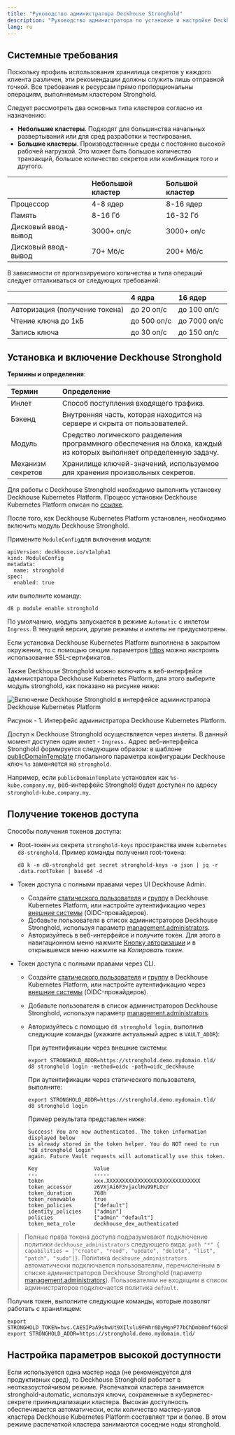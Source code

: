 ```yaml
---
title: "Руководство администратора Deckhouse Stronghold"
description: "Руководство администратора по установке и настройке Deckhouse Stronghold."
lang: ru
---
```


## Системные требования

Поскольку профиль использования хранилища секретов у каждого клиента различен, эти рекомендации должны служить лишь отправной точкой. Все требования к ресурсам прямо пропорциональны операциям, выполняемым кластером Stronghold.

Следует рассмотреть два основных типа кластеров согласно их назначению:
* **Небольшие кластеры**. Подходят для большинства начальных развертываний или для сред разработки и тестирования.
* **Большие кластеры**. Производственные среды с постоянно высокой рабочей нагрузкой. Это может быть большое количество транзакций, большое количество секретов или комбинация того и другого.

|  | Небольшой кластер | Большой кластер |
| :--- | :--- | :--- |
| Процессор | 4-8 ядер | 8-16 ядер |
| Память | 8-16 Гб | 16-32 Гб |
| Дисковый ввод-вывод | 3000+ оп/с | 3000+ оп/с |
| Дисковый ввод-вывод | 70+ Мб/с | 200+ Мб/с |

В зависимости от прогнозируемого количества и типа операций следует отталкиваться от следующих требований:

|  | 4 ядра | 16 ядер |
| :--- | :---  | :--- |
| Авторизация (получение токена) | до 20 оп/с | до 100 оп/с |
| Чтение ключа до 1кБ | до 500 оп/с | до 7000 оп/с |
| Запись ключа | до 30 оп/с | до 150 оп/с |

## Установка и включение Deckhouse Stronghold

**Термины и определения**:

| Термин | Определение |
| :--- | :--- |
| Инлет | Способ поступления входящего трафика. |
| Бэкенд | Внутренняя часть, которая находится на сервере и скрыта от пользователей. |
| Модуль | Средство логического разделения программного обеспечения на блока, каждый из которых выполняет определенную задачу. |
| Механизм секретов | Хранилище ключей-значений, используемое для хранения произвольных секретов. |

Для работы с Deckhouse Stronghold необходимо выполнить установку Deckhouse Kubernetes Platform. Процесс установки Deckhouse Kubernetes Platform описан по [ссылке](https://deckhouse.ru/gs/).

После того, как Deckhouse Kubernetes Platform установлен, необходимо включить модуль Deckhouse Stronghold.

Примените `ModuleConfig`для включения модуля:

```shell
apiVersion: deckhouse.io/v1alpha1
kind: ModuleConfig
metadata:
  name: stronghold
spec:
  enabled: true
```

или выполните команду:

```shell
d8 p module enable stronghold
```

По умолчанию, модуль запускается в режиме `Automatic` с инлетом `Ingress`. В текущей версии, другие режимы и инлеты не предусмотрены.

Если установка Deckhouse Kubernetes Platform выполнена в закрытом окружении, то с помощью секции параметров [https](configuration.html#parameters-https) можно настроить использование SSL-сертификатов..

Также Deckhouse Stronghold можно включить в веб-интерфейсе администратора Deckhouse Kubernetes Platform, для этого выберите модуль stronghold, как показано на рисунке ниже:

![Включение Deckhouse Stronghold в интерфейсе администратора Deckhouse Kubernetes Platform](images/image2.ru.png "Включение Deckhouse Stronghold в интерфейсе администратора Deckhouse Kubernetes Platform")

Рисунок - 1. Интерфейс администратора Deckhouse Kubernetes Platform.

Доступ к Deckhouse Stronghold осуществляется через инлеты. В данный момент доступен один инлет - `Ingress.` Адрес веб-интерфейса Stronghold формируется следующим образом: в шаблоне [publicDomainTemplate](/products/kubernetes-platform/documentation/v1/deckhouse-configure-global.html#parameters-modules-publicdomaintemplate) глобального параметра конфигурации Deckhouse ключ `%s` заменяется на `stronghold`.

Например, если `publicDomainTemplate` установлен как `%s-kube.company.my`, веб-интерфейс Stronghold будет доступен по адресу `stronghold-kube.company.my`.

## Получение токенов доступа

Способы получения токенов доступа:

- Root-токен из секрета `stronghold-keys` пространства имен `kubernetes d8-stronghold`. Пример команды получения root-токена:

  ```shell
  d8 k -n d8-stronghold get secret stronghold-keys -o json | jq -r .data.rootToken | base64 -d
  ```

- Токен доступа с полными правами через UI Deckhouse Admin.

  - Создайте [статического пользователя](/products/kubernetes-platform/documentation/v1/modules/user-authn/cr.html#user) и [группу](/products/kubernetes-platform/documentation/v1/modules/user-authn/cr.html#group) в Deckhouse Kubernetes Platform, или настройте аутентификацию через [внешние системы](/products/kubernetes-platform/documentation/v1/modules/user-authn/) (OIDC-провайдеров).
  - Добавьте пользователя в список администраторов Deckhouse Stronghold, используя параметр [management.administrators](configuration.html#parameters-management-administrators).
  - Авторизуйтесь в веб-интерфейсе и получите токен. Для этого в навигационном меню нажмите [Кнопку авторизации](images/image1.ru.png) и в открывшемся меню нажмите на *Копировать токен*.

- Токен доступа с полными правами через CLI.
  - Создайте [статического пользователя](/products/kubernetes-platform/documentation/v1/modules/user-authn/cr.html#user) и [группу](/products/kubernetes-platform/documentation/v1/modules/user-authn/cr.html#group) в Deckhouse Kubernetes Platform, или настройте аутентификацию через [внешние системы](/products/kubernetes-platform/documentation/v1/modules/user-authn/) (OIDC-провайдеров).
  - Добавьте пользователя в список администраторов Deckhouse Stronghold, используя параметр [management.administrators](configuration.html#parameters-management-administrators).
  - Авторизуйтесь с помощью `d8 stronghold login`, выполнив следующие команды (укажите актуальный адрес в `VAULT_ADDR`):

    При аутентификации через внешние системы:

    ```shell
    export STRONGHOLD_ADDR=https://stronghold.demo.mydomain.tld/
    d8 stronghold login -method=oidc -path=oidc_deckhouse
    ```

    При аутентификации через статического пользователя, выполните:

    ```shell
    export STRONGHOLD_ADDR=https://stronghold.demo.mydomain.tld/
    d8 stronghold login
    ```

    Пример результата представлен ниже:

    ```console
    Success! You are now authenticated. The token information displayed below
    is already stored in the token helper. You do NOT need to run "d8 stronghold login"
    again. Future Vault requests will automatically use this token.

    Key                  Value
    ---                  -----
    token                xxx.XXXXXXXXXXXXXXXXXXXXXXXXXXXXXX
    token_accessor       z6VXjAi6F3vjaclHu99FLOcr
    token_duration       768h
    token_renewable      true
    token_policies       ["default"]
    identity_policies    ["admin"]
    policies             ["admin" "default"]
    token_meta_role      deckhouse_dex_authenticated
    ```

> Полные права токена доступа подразумевают подключение политики `deckhouse_administrators` следующего вида: `path "*" { capabilities = ["create", "read", "update", "delete", "list", "patch", "sudo"]}`. Политика `deckhouse_administrators` автоматически подключается пользователям, перечисленным в списке администраторов Deckhouse Stronghold (параметр [management.administrators](configuration.html#parameters-management-administrators)). Пользователям не входящим в список администраторов подключается политика `default`.

Получив токен, выполните следующие команды, которые позволят работать с хранилищем:

```shell
export STRONGHOLD_TOKEN=hvs.CAESIPaA9shwUt9XIlvlu9FWhr6DyMgnP77bChDmb0mff6OcGh4KHGh2cy5maMz0UWgwdkZlMXlteENlUlhqNUlVeHg`
export STRONGHOLD_ADDR=https://stronghold.demo.mydomain.tld/
```

## Настройка параметров высокой доступности

Если используется одна мастер нода (не рекомендуется для продуктивных сред), то Deckhouse Stronghold работает в неотказоустойчивом режиме.
Распечаткой кластера занимается stronghold-automatic, используя ключи, сохраненные в кубернетес-секрете приинициализации кластера.
Высокая доступность обеспечивается автоматически, если количество мастер-узлов кластера Deckhouse Kubernetes Platform составляет три и более.
В этом режиме распечаткой кластера занимаются соседние ноды stronghold.
